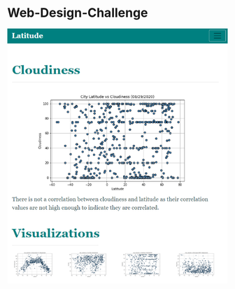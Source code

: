 # Web-Design-Challenge
![](https://github.com/adrianstrecker/Web-Design-Challenge/blob/master/WebVisualizations/Screenshots/Small/small_cloudiness.png?s=300)
